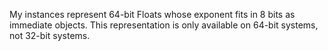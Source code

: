 My instances represent 64-bit Floats whose exponent fits in 8 bits as immediate objects.  This representation is only available on 64-bit systems, not 32-bit systems.